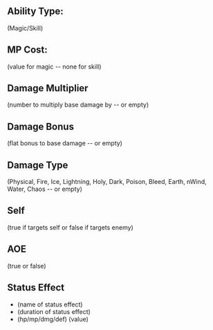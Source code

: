 ## Ability Type:
(Magic/Skill)

## MP Cost: 
(value for magic -- none for skill)

## Damage Multiplier
(number to multiply base damage by -- or empty)

## Damage Bonus
(flat bonus to base damage -- or empty)

## Damage Type
(Physical, Fire, Ice, Lightning, Holy, Dark, Poison, Bleed, Earth, nWind, Water, Chaos -- or empty)

## Self
(true if targets self or false if targets enemy)

## AOE
(true or false)

## Status Effect
- (name of status effect)
- (duration of status effect)
- (hp/mp/dmg/def) (value)



